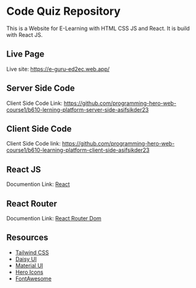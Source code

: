 # Code Quiz Repository
This is a Website for E-Learning with HTML CSS JS and React. It is build with React JS.

## Live Page
Live site: https://e-guru-ed2ec.web.app/

## Server Side Code
Client Side Code Link: https://github.com/programming-hero-web-course1/b610-lerning-platform-server-side-asifsikder23

## Client Side Code
Client Side Code link: https://github.com/programming-hero-web-course1/b610-learning-platform-client-side-asifsikder23

## React JS
Documention Link: [React](https://reactjs.org/)

## React Router
Documention Link: [React Router Dom](https://reactrouter.com/en/v6.3.0)

## Resources
- [Tailwind CSS](https://tailwindcss.com/)
- [Daisy UI](https://daisyui.com/)
- [Material UI](https://www.material-tailwind.com/)
- [Hero Icons](https://heroicons.com/)
- [FontAwesome](https://fontawesome.com/)
